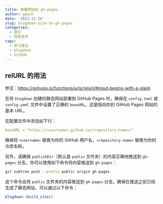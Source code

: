 ```yaml
---
title: 部署网站到 gh-pages
author: gaoch
date: '2023-12-24'
slug: blogdown-site-to-gh-pages
categories:
  - 其它
  - 信息技术
tags:
  - 学习笔记
  - blogdown
  - GitHub
---
```


## relURL 的用法

参见：<https://gohugo.io/functions/urls/relurl/#input-begins-with-a-slash>

在将 `blogdown` 创建的静态网站部署到 GitHub Pages 时，确保在 `config.toml` 或 `config.yaml` 文件中设置了正确的 `baseURL`。这是指向你的 GitHub Pages 网站的基本 URL。

在配置文件中添加如下行：

```yaml
baseURL = "https://<username>.github.io/<repository-name>/"
```

确保将 `<username>` 替换为你的 GitHub 用户名，`<repository-name>` 替换为你的仓库名称。

另外，请确保 `publishDir`（默认是 `public` 文件夹）的内容正确地推送到 `gh-pages` 分支。你可以使用如下命令将内容推送到 `gh-pages`：

```bash
git subtree push --prefix public origin gh-pages
```

这个命令会将 `public` 文件夹的内容推送到 `gh-pages` 分支。确保在推送之前已经生成了静态网站，可以通过以下命令：

```bash
blogdown::build_site()
```

